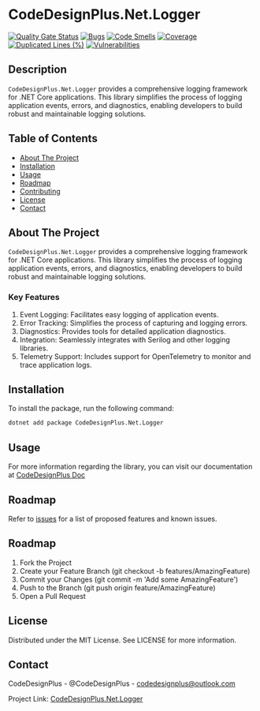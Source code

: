 # CodeDesignPlus.Net.Logger

[![Quality Gate Status](https://sonarcloud.io/api/project_badges/measure?project=CodeDesignPlus.Net.Logger&metric=alert_status)](https://sonarcloud.io/summary/new_code?id=CodeDesignPlus.Net.Logger)
[![Bugs](https://sonarcloud.io/api/project_badges/measure?project=CodeDesignPlus.Net.Logger&metric=bugs)](https://sonarcloud.io/summary/new_code?id=CodeDesignPlus.Net.Logger)
[![Code Smells](https://sonarcloud.io/api/project_badges/measure?project=CodeDesignPlus.Net.Logger&metric=code_smells)](https://sonarcloud.io/summary/new_code?id=CodeDesignPlus.Net.Logger)
[![Coverage](https://sonarcloud.io/api/project_badges/measure?project=CodeDesignPlus.Net.Logger&metric=coverage)](https://sonarcloud.io/summary/new_code?id=CodeDesignPlus.Net.Logger)
[![Duplicated Lines (%)](https://sonarcloud.io/api/project_badges/measure?project=CodeDesignPlus.Net.Logger&metric=duplicated_lines_density)](https://sonarcloud.io/summary/new_code?id=CodeDesignPlus.Net.Logger)
[![Vulnerabilities](https://sonarcloud.io/api/project_badges/measure?project=CodeDesignPlus.Net.Logger&metric=vulnerabilities)](https://sonarcloud.io/summary/new_code?id=CodeDesignPlus.Net.Logger)


## Description
`CodeDesignPlus.Net.Logger` provides a comprehensive logging framework for .NET Core applications. This library simplifies the process of logging application events, errors, and diagnostics, enabling developers to build robust and maintainable logging solutions.

## Table of Contents
- [About The Project](#about-the-project)
- [Installation](#installation)
- [Usage](#usage)
- [Roadmap](#roadmap)
- [Contributing](#contributing)
- [License](#license)
- [Contact](#contact)

## About The Project
`CodeDesignPlus.Net.Logger` provides a comprehensive logging framework for .NET Core applications. This library simplifies the process of logging application events, errors, and diagnostics, enabling developers to build robust and maintainable logging solutions.

### Key Features
1. Event Logging: Facilitates easy logging of application events.
2. Error Tracking: Simplifies the process of capturing and logging errors.
3. Diagnostics: Provides tools for detailed application diagnostics.
4. Integration: Seamlessly integrates with Serilog and other logging libraries.
5. Telemetry Support: Includes support for OpenTelemetry to monitor and trace application logs.

## Installation
To install the package, run the following command:
```bash
dotnet add package CodeDesignPlus.Net.Logger
```

## Usage
For more information regarding the library, you can visit our documentation at [CodeDesignPlus Doc](https://doc.codedesignplus.com)

## Roadmap
Refer to [issues](https://github.com/codedesignplus/CodeDesignPlus.Net.Sdk/issues) for a list of proposed features and known issues.

## Roadmap
1. Fork the Project
2. Create your Feature Branch (git checkout -b features/AmazingFeature)
3. Commit your Changes (git commit -m 'Add some AmazingFeature')
4. Push to the Branch (git push origin feature/AmazingFeature)
5. Open a Pull Request

## License
Distributed under the MIT License. See LICENSE for more information.

## Contact
CodeDesignPlus - @CodeDesignPlus - codedesignplus@outlook.com

Project Link: [CodeDesignPlus.Net.Logger](https://github.com/codedesignplus/CodeDesignPlus.Net.Sdk/tree/main/packages/CodeDesignPlus.Net.Logger)
